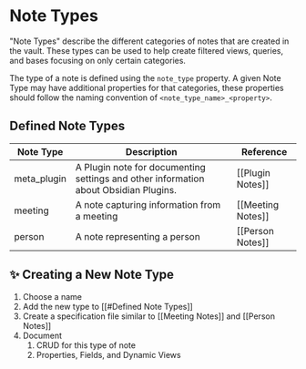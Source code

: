 # Note Types

"Note Types" describe the different categories of notes that are created in the vault. These types can be used to help create filtered views, queries, and bases focusing on only certain categories.

The type of a note is defined using the `note_type` property. A given Note Type may have additional properties for that categories, these properties should follow the naming convention of `<note_type_name>_<property>`.

## Defined Note Types

| Note Type   | Description                                                                          | Reference         |
| ----------- | ------------------------------------------------------------------------------------ | ----------------- |
| meta_plugin | A Plugin note for documenting settings and other information about Obsidian Plugins. | [[Plugin Notes]]   |
| meeting     | A note capturing information from a meeting                                          | [[Meeting Notes]] |
| person      | A note representing a person                                                         | [[Person Notes]]  |

## ✨ Creating a New Note Type

1. Choose a name
2. Add the new type to [[#Defined Note Types]]
3. Create a specification file similar to [[Meeting Notes]] and [[Person Notes]]
4. Document
	1. CRUD for this type of note
	2. Properties, Fields, and Dynamic Views

